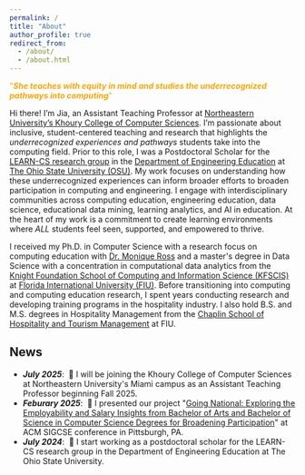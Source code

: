 ```yaml
---
permalink: /
title: "About"
author_profile: true
redirect_from: 
  - /about/
  - /about.html
---
```

<span style="color:orange">"***She teaches with equity in mind and studies the underrecognized pathways into computing***"</span>

Hi there! I’m Jia, an Assistant Teaching Professor at [Northeastern University’s Khoury College of Computer Sciences](https://www.khoury.northeastern.edu/). I’m passionate about inclusive, student-centered teaching and research that highlights the *underrecognized experiences and pathways* students take into the computing field. Prior to this role, I was a Postdoctoral Scholar for the [LEARN-CS research group](https://moniqueross.com) in the [Department of Engineering Education](https://eed.osu.edu/) at [The Ohio State University (OSU)](https://www.osu.edu). My work focuses on understanding how these underrecognized experiences can inform broader efforts to broaden participation in computing and engineering. I engage with interdisciplinary communities across computing education, engineering education, data science, educational data mining, learning analytics, and AI in education. At the heart of my work is a commitment to create learning environments where *ALL* students feel seen, supported, and empowered to thrive. 

I received my Ph.D. in Computer Science with a research focus on computing education with [Dr. Monique Ross](https://people.engineering.osu.edu/people/ross.1982) and a master's degree in Data Science with a concentration in computational data analytics from the [Knight Foundation School of Computing and Information Science (KFSCIS)](https://www.cis.fiu.edu) at [Florida International University (FIU)](https://www.fiu.edu). Before transitioning into computing and computing education research, I spent years conducting research and developing training programs in the hospitality industry. I also hold B.S. and M.S. degrees in Hospitality Management from the [Chaplin School of Hospitality and Tourism Management](https://hospitality.fiu.edu/) at FIU. 

News
------
- ***July 2025***: &nbsp;🎉 I will be joining the Khoury College of Computer Sciences at Northeastern University's Miami campus as an Assistant Teaching Professor beginning Fall 2025.
- ***Feburary 2025***: &nbsp;🎉 I presented our project "[Going National: Exploring the Employability and Salary Insights from Bachelor of Arts and Bachelor of Science in Computer Science Degrees for Broadening Participation](https://sigcse2025.sigcse.org/details/sigcse-ts-2025-lightning-talks/16/Going-National-Exploring-the-Employability-and-Salary-Insights-from-Bachelor-of-Arts)" at ACM SIGCSE conference in Pittsburgh, PA.
- ***July 2024***: &nbsp;🎉 I start working as a postdoctoral scholar for the LEARN-CS research group in the Department of Engineering Education at The Ohio State University. 


<!-- - <small>***April 2024***: &nbsp;🎉 I have officially graduated with my Ph.D. in Computer Science focused #on Computing Education Research from the Knight Foundation School of Computing and Information Science (KFSCIS), Florida International University.-->

<!-- - <small>***March 2024***: &nbsp;🎉 I have successfully defended my doctoral dissertation *"Never Too Late: Understanding The Experiences Of Non-Computing Women's Transitions Into Computing Careers"*. -->




